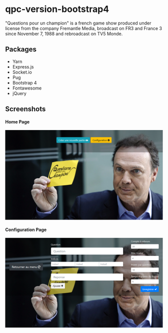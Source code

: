# qpc-version-bootstrap4
"Questions pour un champion" is a french game show produced under license from the company Fremantle Media, broadcast on FR3 and France 3 since November 7, 1988 and rebroadcast on TV5 Monde.

## Packages
- Yarn
- Express.js
- Socket.io
- Pug
- Bootstrap 4
- Fontawesome
- jQuery

## Screenshots
#### Home Page
![Screenshot](https://raw.githubusercontent.com/sayfessyd/qpc-version-bootstrap4/master/Screenshot.png)
#### Configuration Page
![Screenshot2](https://raw.githubusercontent.com/sayfessyd/qpc-version-bootstrap4/master/Screenshot2.png)


